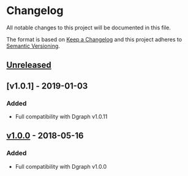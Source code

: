 # Changelog

All notable changes to this project will be documented in this file.

The format is based on [Keep a Changelog](http://keepachangelog.com/en/1.0.0/)
and this project adheres to [Semantic Versioning](http://semver.org/spec/v2.0.0.html).

## [Unreleased]

## [v1.0.1] - 2019-01-03

### Added
- Full compatibility with Dgraph v1.0.11

## [v1.0.0] - 2018-05-16

### Added
- Full compatibility with Dgraph v1.0.0

[Unreleased]: https://github.com/dgraph-io/dgraph-js/compare/v1.0.0...HEAD
[v1.0.0]: https://github.com/dgraph-io/dgraph-js/tree/v1.0.0
